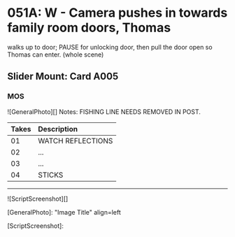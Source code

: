 # 051A: W - Camera pushes in towards family room doors, Thomaswalks up to door; PAUSE for unlocking door, then pull the door open so Thomas can enter. (whole scene)

## Slider Mount: Card A005

### MOS

![GeneralPhoto][]
Notes: FISHING LINE NEEDS REMOVED IN POST.

| Takes | Description |
|:---|:----|
| 01 | WATCH REFLECTIONS |
| 02 | ... |
| 03 | ... |
| 04 | STICKS |

----

![ScriptScreenshot][]


[GeneralPhoto]:  "Image Title" align=left

[ScriptScreenshot]: 
